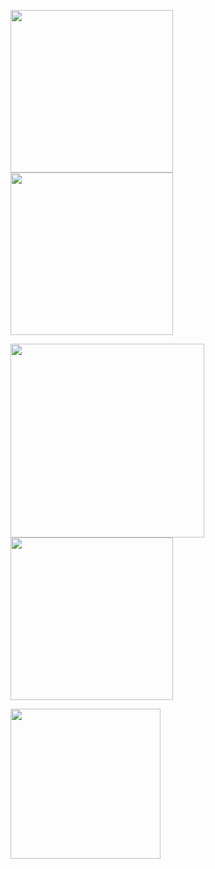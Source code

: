 <img src="https://user-images.githubusercontent.com/69320369/212188582-7eac9156-ba3f-4742-86e2-83f83606a96d.jpg" width="260"> <img src="https://user-images.githubusercontent.com/69320369/212188659-b47eb2fe-46a2-4aa8-a8b2-9ce6788005d8.jpg" width="260"> <br>

<img src="https://user-images.githubusercontent.com/69320369/212188782-6a1cd817-fa18-40fe-960f-6e359b4f7ae9.jpg" width="310"> <img src="https://user-images.githubusercontent.com/69320369/212189516-aae9beab-6cbf-4e1d-940c-1b494ff8f04d.jpg" width="260"> <br>

<img src="https://user-images.githubusercontent.com/69320369/212190000-3097b389-56a6-419b-8a39-487d24588826.jpg" width="240" />



